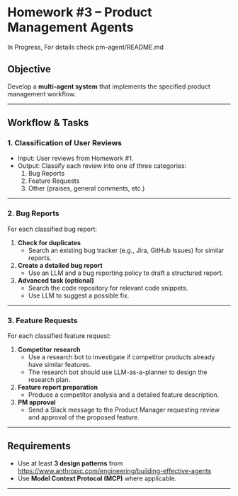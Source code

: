 # Homework #3 – Product Management Agents

In Progress, For details check pm-agent/README.md

## Objective

Develop a **multi-agent system** that implements the specified product management workflow.

---

## Workflow & Tasks

### 1. Classification of User Reviews

* Input: User reviews from Homework #1.
* Output: Classify each review into one of three categories:
  1. Bug Reports
  2. Feature Requests
  3. Other (praises, general comments, etc.)

---

### 2. Bug Reports

For each classified bug report:

1. **Check for duplicates**
   * Search an existing bug tracker (e.g., Jira, GitHub Issues) for similar reports.
2. **Create a detailed bug report**
   * Use an LLM and a bug reporting policy to draft a structured report.
3. **Advanced task (optional)**
   * Search the code repository for relevant code snippets.
   * Use LLM to suggest a possible fix.

---

### 3. Feature Requests

For each classified feature request:

1. **Competitor research**
   * Use a research bot to investigate if competitor products already have similar features.
   * The research bot should use LLM-as-a-planner to design the research plan.
2. **Feature report preparation**
   * Produce a competitor analysis and a detailed feature description.
3. **PM approval**
   * Send a Slack message to the Product Manager requesting review and approval of the proposed feature.

---

## Requirements

* Use at least **3 design patterns** from https://www.anthropic.com/engineering/building-effective-agents
* Use **Model Context Protocol (MCP)** where applicable.

---
